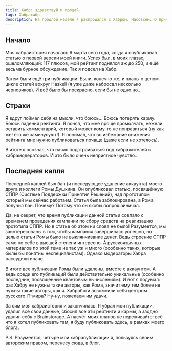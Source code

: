 ```yaml
---
title: Хабр: здравствуй и прощай
tags: Хабрахабр
description: На прошлой неделе я распрощался с Хабром. Насовсем. О причинах такого решения - далее.
---
```


## Начало

Моя хабраистория началась 6 марта сего года, когда я опубликовал статью о первой версии моей книги. Успех был, в моих глазах, ошеломляющий: 117 плюсов, мой рейтинг поднялся аж до 250, и ещё весьма бурное обсуждение. Так я подсел на Хабр.

Затем были ещё три публикации. Были, конечно же, и планы о целом цикле статей вокруг Haskell (я уже даже набросал несколько черновиков). И всё было бы прекрасно, если бы не одно но...

## Страхи

Я вдруг поймал себя на мысли, что боюсь... Боюсь потерять карму. Боюсь падения рейтинга. Я понял, что мне проще промолчать, нежели оставить комментарий, который может кому-то не понравиться (ну как же! его же заминусуют!). Я понимал, что во избежание снижения рейтинга мне нужно публиковаться почаще (даже если не хотелось).

В итоге я осознал, что начал подстраиваться под хабражителей и хабрамодераторов. И это было очень неприятное чувство...

## Последняя капля

Последней каплей был бан (и последующее удаление аккаунта) моего друга и коллеги Ромы Душкина. Он опубликовал статью, посвящённую СППР (Системе Поддержки Принятия Решений), над прототипом который мы сейчас работаем. Статья была заблокирована, а Рома получил бан. Почему? Потому что он якобы попрошайничал.

Да, не секрет, что время публикации данной статьи совпало с временем проведения кампании по сбору средств на реализацию прототипа СППР. Но в статье об этом ни слова не было! Разумеется, мы заинтересованы в том, чтобы кампания завершилась успешно, но целью статьи Ромы было не выклянчивание денег. Ведь строение СППР само по себе в высшей степени интересно. А русскоязычных материалов по этой теме не так уж и много (особенно таких, которые былы бы понятны неспециалистам). Однако модераторы Хабра рассудили иначе.

В итоге все публикации Ромы были удалены, вместе с аккаунтом. А ведь среди его публикаций были действительно уникальные (особенно последние, посвящённые квантовым вычислениям). И вот я подумал: раз Хабру не нужны такие авторы, как Рома, значит ему тем более не нужны такие авторы, как я. Хабрабоги возомнили себя центром русского IT-мира? Ну-ну, пожелаем им удачи.

За сим моя хабраистория и закончилась. Я убрал мои публикации, удалил все свои данные, сбосил все эти рейтинги и кармы, а заодно удалил себя с Brainstorage. А насчёт моих планов не переживайте: всё что я хотел публиковать там, я буду публиковать здесь, в рамках моего блога.

P.S. Разумеется, четыре мои хабрапубликации я, пользуясь своим авторским правом, перенесу сюда, в блог.

